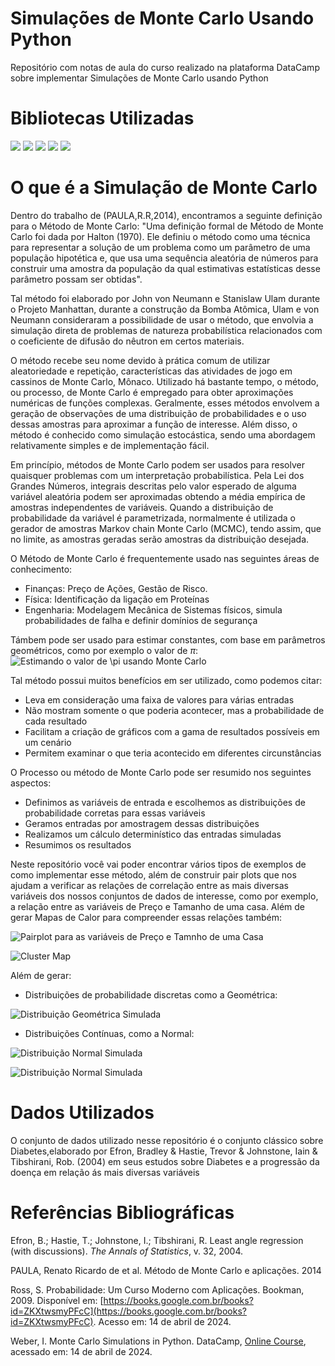 # Simulações de Monte Carlo Usando Python 
Repositório com notas de aula do curso realizado na plataforma DataCamp sobre implementar Simulações de Monte Carlo usando Python
# Bibliotecas Utilizadas 
  <img src="https://img.shields.io/badge/Numpy-4F0599?style=for-the-badge&logo=numpy&logoColor=white" />
  <img src="https://img.shields.io/badge/Pandas-2C2D72?style=for-the-badge&logo=pandas&logoColor=white" />
  <img src="https://img.shields.io/badge/SciPy-654FF0?style=for-the-badge&logo=SciPy&logoColor=white" />
  <img src="https://img.shields.io/badge/scikit_learn-F7931E?style=for-the-badge&logo=scikit-learn&logoColor=white" /> 
  <img src="https://img.shields.io/badge/Colab-F9AB00?style=for-the-badge&logo=googlecolab&color=525252"/>

# O que é a Simulação de Monte Carlo 

Dentro do trabalho de (PAULA,R.R,2014), encontramos a seguinte definição para o Método de Monte Carlo: "Uma definição formal de Método de Monte Carlo foi dada por Halton (1970). Ele definiu o método como uma técnica para representar a solução de um problema como um parâmetro de uma população hipotética e, que usa uma sequência aleatória de números
para construir uma amostra da população da qual estimativas estatísticas desse parâmetro possam ser obtidas". 

Tal método foi elaborado por John von Neumann e Stanislaw Ulam durante o Projeto Manhattan, durante a construção da Bomba Atômica, Ulam e von Neumann consideraram a possibilidade de usar o método, que envolvia a simulação direta de problemas de natureza probabilística relacionados com o coeficiente de difusão do nêutron em certos materiais. 

O método recebe seu nome devido à prática comum de utilizar aleatoriedade e repetição, características das atividades de jogo em cassinos de Monte Carlo, Mônaco. Utilizado há bastante tempo, o método, ou processo, de Monte Carlo é empregado para obter aproximações numéricas de funções complexas. Geralmente, esses métodos envolvem a geração de observações de uma distribuição de probabilidades e o uso dessas amostras para aproximar a função de interesse. Além disso, o método é conhecido como simulação estocástica, sendo uma abordagem relativamente simples e de implementação fácil.

Em princípio, métodos de Monte Carlo podem ser usados para resolver quaisquer problemas com um interpretação probabilística. Pela Lei dos Grandes Números, integrais descritas pelo valor esperado de alguma variável aleatória podem ser aproximadas obtendo a média empírica de amostras independentes de variáveis. Quando a distribuição de probabilidade da variável é parametrizada, normalmente é utilizada o gerador de amostras Markov chain Monte Carlo (MCMC), tendo assim, que no limite, as amostras geradas serão amostras da distribuição desejada.

O Método de Monte Carlo é frequentemente usado nas seguintes áreas de conhecimento: 
* Finanças: Preço de Ações, Gestão de Risco.
* Física: Identificação da ligação em Proteínas
* Engenharia: Modelagem Mecânica de Sistemas físicos, simula probabilidades de falha e definir domínios de segurança

Támbem pode ser usado para estimar constantes, com base em parâmetros geométricos, como por exemplo o valor de $\pi$:
![Estimando o valor de $\pi$ usando Monte Carlo](https://github.com/luizmarioags/Python-Monte-Carlo/blob/main/Imagens/pi.png)


Tal método possui muitos benefícios em ser utilizado, como podemos citar: 
* Leva em consideração uma faixa de valores para várias entradas
* Não mostram somente o que poderia acontecer, mas a probabilidade de cada resultado
* Facilitam a criação de gráficos com a gama de resultados possíveis em um cenário
* Permitem examinar o que teria acontecido em diferentes circunstâncias

O Processo ou método de Monte Carlo pode ser resumido nos seguintes aspectos: 
* Definimos as variáveis de entrada e escolhemos as distribuições de probabilidade corretas para essas variáveis
* Geramos entradas por amostragem dessas distribuições
* Realizamos um cálculo determinístico das entradas simuladas
* Resumimos os resultados

Neste repositório você vai poder encontrar vários tipos de exemplos de como implementar esse método, além de construir pair plots que nos ajudam a verificar as relações de correlação entre as mais diversas variáveis dos nossos conjuntos de dados de interesse, como por exemplo, a relação entre as variáveis de Preço e Tamanho de uma casa. Além de gerar Mapas de Calor para compreender essas relações também:

![Pairplot para as variáveis de Preço e Tamnho de uma Casa](https://github.com/luizmarioags/Python-Monte-Carlo/blob/main/Imagens/normal_multivariada_pairplot.png)

![Cluster Map](https://github.com/luizmarioags/Python-Monte-Carlo/blob/main/Imagens/cluster_correlacao.png)

Além de gerar: 
* Distribuições de probabilidade discretas como a Geométrica:

![Distribuição Geométrica Simulada](https://github.com/luizmarioags/Python-Monte-Carlo/blob/main/Imagens/dist_geometrica.png)

* Distribuições Contínuas, como a Normal:

![Distribuição Normal Simulada](https://github.com/luizmarioags/Python-Monte-Carlo/blob/main/Imagens/dist_normal.png)

![Distribuição Normal Simulada](https://github.com/luizmarioags/Python-Monte-Carlo/blob/main/Imagens/sim_alturas.png)

# Dados Utilizados
O conjunto de dados utilizado nesse repositório é o conjunto clássico sobre Diabetes,elaborado por Efron, Bradley & Hastie, Trevor & Johnstone, Iain & Tibshirani, Rob. (2004) em seus estudos sobre Diabetes e a progressão da doença em relação ás mais diversas variáveis

# **Referências Bibliográficas**

Efron, B.; Hastie, T.; Johnstone, I.; Tibshirani, R. Least angle regression (with discussions). *The Annals of Statistics*, v. 32, 2004.

PAULA, Renato Ricardo de et al. Método de Monte Carlo e aplicações. 2014

Ross, S. Probabilidade: Um Curso Moderno com Aplicações. Bookman, 2009. Disponível em: [https://books.google.com.br/books?id=ZKXtwsmyPFcC](https://books.google.com.br/books?id=ZKXtwsmyPFcC). Acesso em: 14 de abril de 2024.

Weber, I. Monte Carlo Simulations in Python. DataCamp, [Online Course](https://www.datacamp.com/courses/monte-carlo-simulations-in-python), acessado em: 14 de abril de 2024.
